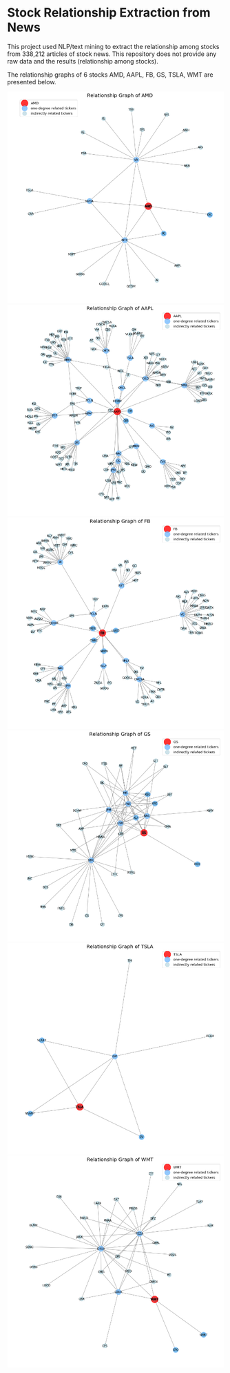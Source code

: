 # Stock Relationship Extraction from News

This project used NLP/text mining to extract the relationship among stocks from 338,212 articles of stock news. This repository does not provide any raw data and the results (relationship among stocks).

The relationship graphs of 6 stocks AMD, AAPL, FB, GS, TSLA, WMT are presented below.

<img src="result/AMD.png" />
<img src="result/AAPL.png" />
<img src="result/FB.png" />
<img src="result/GS.png" />
<img src="result/TSLA.png" />
<img src="result/WMT.png" />

